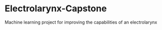 # Electrolarynx-Capstone
Machine learning project for improving the capabilities of an electrolarynx 
